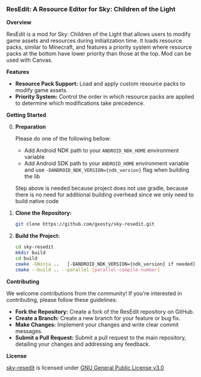 ### **ResEdit: A Resource Editor for Sky: Children of the Light**

**Overview**

ResEdit is a mod for Sky: Children of the Light that allows users to modify game assets and resources during initialization time. It loads resource packs, similar to Minecraft, and features a priority system where resource packs at the bottom have lower priority than those at the top. Mod can be used with Canvas.

**Features**

* **Resource Pack Support:** Load and apply custom resource packs to modify game assets.
* **Priority System:** Control the order in which resource packs are applied to determine which modifications take precedence.

**Getting Started**

0. **Preparation**
   
   Please do one of the following bellow:
   * Add Android NDK path to your `ANDROID_NDK_HOME` environment variable
   * Add Android SDK path to your `ANDROID_HOME` environment variable and use `-DANDROID_NDK_VERSION={ndk_version}` flag when building the lib
  
   Step above is needed because project does not use gradle, because there is no need for additional building overhead since we only need to build native code
2. **Clone the Repository:**
   ```bash
   git clone https://github.com/gxosty/sky-resedit.git
   ```
3. **Build the Project:**
   ```bash
   cd sky-resedit
   mkdir build
   cd build
   cmake -GNinja ..   [-DANDROID_NDK_VERSION={ndk_version} if needed]
   cmake --build .. --parallel [parallel-compile-number]
   ```

**Contributing**

We welcome contributions from the community! If you're interested in contributing, please follow these guidelines:

* **Fork the Repository:** Create a fork of the ResEdit repository on GitHub.
* **Create a Branch:** Create a new branch for your feature or bug fix.
* **Make Changes:** Implement your changes and write clear commit messages.
* **Submit a Pull Request:** Submit a pull request to the main repository, detailing your changes and addressing any feedback.

**License**

[sky-resedit](/) is licensed under [GNU General Public License v3.0](LICENSE)

